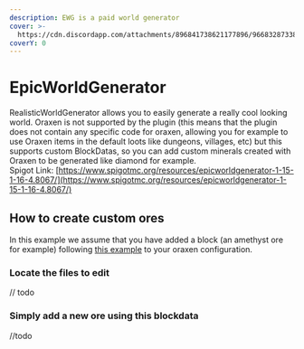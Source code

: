 ```yaml
---
description: EWG is a paid world generator
cover: >-
  https://cdn.discordapp.com/attachments/896841738621177896/966832873380409404/unknown.png
coverY: 0
---
```


# EpicWorldGenerator

RealisticWorldGenerator allows you to easily generate a really cool looking world. Oraxen is not supported by the plugin (this means that the plugin does not contain any specific code for oraxen, allowing you for example to use Oraxen items in the default loots like dungeons, villages, etc) but this supports custom BlockDatas, so you can add custom minerals created with Oraxen to be generated like diamond for example.\
Spigot Link: [https://www.spigotmc.org/resources/epicworldgenerator-1-15-1-16-4.8067/](https://www.spigotmc.org/resources/epicworldgenerator-1-15-1-16-4.8067/)

## How to create custom ores

In this example we assume that you have added a block (an amethyst ore for example) following [this example](../../mechanics/block-mechanic.md#ores) to your oraxen configuration.

### Locate the files to edit

// todo

### Simply add a new ore using this blockdata

//todo
